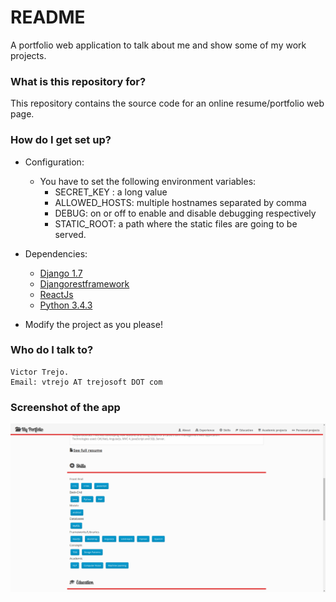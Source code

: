 # README #

A portfolio web application to talk about me and show some of my work projects.

### What is this repository for? ###
This repository contains the source code for an online resume/portfolio
web page.


### How do I get set up? ###


* Configuration: 
	+ You have to set the following environment variables:
		- SECRET_KEY : a long value
		- ALLOWED_HOSTS: multiple hostnames separated by comma
		- DEBUG: on or off to enable and disable debugging respectively
		- STATIC_ROOT: a path where the static files are going to be served.

* Dependencies:
	- [Django 1.7](https://www.djangoproject.com/)
	- [Djangorestframework](http://www.django-rest-framework.org/)
	- [ReactJs](https://facebook.github.io/react/)
	- [Python 3.4.3](https://www.python.org/)

* Modify the project as you please!


### Who do I talk to? ###
	
	Victor Trejo.
	Email: vtrejo AT trejosoft DOT com

### Screenshot of the app ###
![Sample Screenshot](screenshot.png "Sample Screenshot")